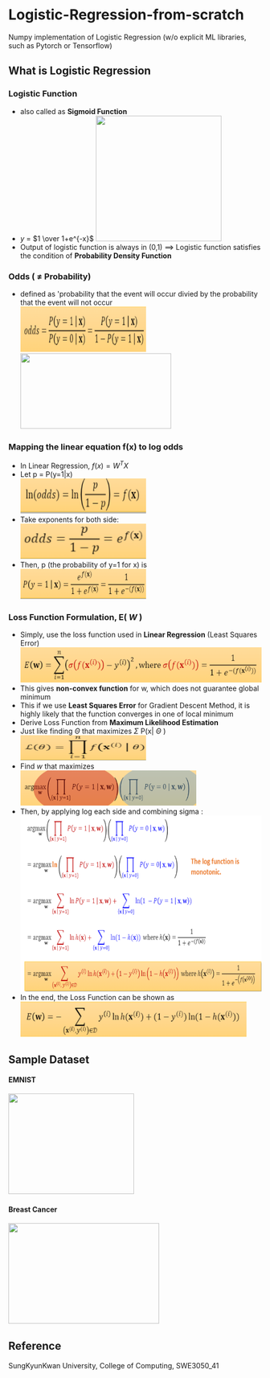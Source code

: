 # Logistic-Regression-from-scratch
Numpy implementation of Logistic Regression (w/o explicit ML libraries, such as Pytorch or Tensorflow)

## What is Logistic Regression
### Logistic Function
- also called as <b>Sigmoid Function</b></li>
- $y$ = $1 \over 1+e^{-x}$
<img src="https://t1.daumcdn.net/cfile/tistory/275BAD4F577B669920" width="250" height="250"></img>
- Output of logistic function is always in (0,1)  ==> Logistic function satisfies the condition of <b>Probability Density Function</b>

### Odds ( $\ne$ Probability)
- defined as 'probability that the event will occur divied by the probability that the event will not occur <br>
<img src="imgs/odd-equation.PNG" width="250" height="90"></img>
<img src="https://miro.medium.com/max/1400/1*8ix_A7GUKH9AsZxouYg-uw.png" width="300" height="150"></img>

### Mapping the linear equation f(x) to log odds
- In Linear Regression, $f(x) = W^TX$
- Let p = P(y=1|x)<br>
 <img src="imgs/log-odds.PNG" width="250" height="70"></img>
- Take exponents for both side:<br>
 <img src="imgs/take-exponent.PNG" width="250" height="70"></img>
- Then, p (the probability of y=1 for x) is <br>
 <img src="imgs/p-definition.PNG" width="250" height="60"></img>

### Loss Function Formulation, E( $W$ )
- Simply, use the loss function used in <b>Linear Regression</b> (Least Squares Error)<br>
 <img src="imgs/loss-formula.PNG" width="500" height="70"></img><br>
- This gives <b>non-convex function</b> for w, which does not guarantee global minimum
- This if we use <b>Least Squares Error</b> for Gradient Descent Method, it is highly likely that the function converges in one of local minimum
- Derive Loss Function from <b>Maximum Likelihood Estimation</b>
- Just like finding $\Theta$ that maximizes $\Sigma$ P(x| $\Theta$ )<br>
<img src="imgs/mle.PNG" width="250" height="50"></img>
- Find $w$ that maximizes <br>
<img src="imgs/loss-from-mle.PNG" width="350" height="70"></img>
- Then, by applying log each side and combining sigma : <br>
<img src="imgs/derivation.PNG" width="700" height="350"></img>
- In the end, the Loss Function can be shown as <br>
<img src="imgs/final-formula.PNG" width="450" height="70"></img>




## Sample Dataset
#### EMNIST
<img src="http://greg-cohen.com/datasets/emnist/featured.png" width="250" height="200"></img>
#### Breast Cancer
<img src="https://pyimagesearch.com/wp-content/uploads/2019/02/breast_cancer_classification_dataset.jpg" width="300" height="200"></img>

## Reference
SungKyunKwan University, College of Computing, SWE3050_41
